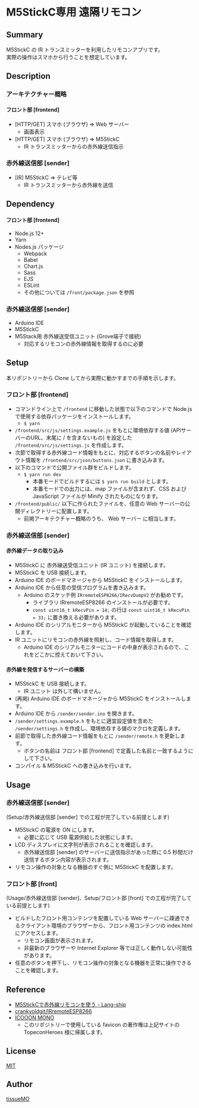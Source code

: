 # M5StickC専用 遠隔リモコン

## Summary

M5StickC の IR トランスミッターを利用したリモコンアプリです。  
実際の操作はスマホから行うことを想定しています。  


## Description

### アーキテクチャー概略

#### フロント部 [frontend]

- [HTTP/GET] スマホ (ブラウザ) => Web サーバー
    - 画面表示
- [HTTP/GET] スマホ (ブラウザ) => M5StickC
    - IR トランスミッターからの赤外線送信指示


### 赤外線送信部 [sender]

- [IR] M5StickC => テレビ等
    - IR トランスミッターから赤外線を送信


## Dependency

#### フロント部 [frontend]

- Node.js 12+
- Yarn
- Nodes.js パッケージ
    - Webpack
    - Babel
    - Chart.js
    - Sass
    - EJS
    - ESLint
    - その他については `/front/package.json` を参照


### 赤外線送信部 [sender]

- Arduino IDE
- M5StickC
- M5Stack用 赤外線送受信ユニット (Grove端子で接続)
    - 対応するリモコンの赤外線情報を取得するのに必要


## Setup

本リポジトリーから Clone してから実際に動かすまでの手順を示します。  

### フロント部 [frontend]

- コマンドライン上で `/frontend` に移動した状態で以下のコマンドで Node.js で使用する依存パッケージをインストールします。
    - `$ yarn`
- `/frontend/src/js/settings.example.js` をもとに環境依存する値 (APIサーバーのURL、末尾に / を含まないもの) を設定した `/frontend/src/js/settings.js` を作成します。
- 次節で取得する赤外線コード情報をもとに、対応するボタンの名前やレイアウト情報を `/frontend/src/json/buttons.json` に書き込みます。
- 以下のコマンドで公開ファイル群をビルドします。
    - `$ yarn run dev`
        - 本番モードでビルドするには `$ yarn run build` とします。
        - 本番モードでの出力には、map ファイルが含まれず、CSS および JavaScript ファイルが Minify されたものになります。
- `/frontend/public/` 以下に作られたファイルを、任意の Web サーバーの公開ディレクトリーに配置します。
    - 前掲アーキテクチャー概略のうち、 Web サーバー に相当します。


### 赤外線送信部 [sender]

#### 赤外線データの取り込み

- M5StickC に 赤外線送受信ユニット (IR ユニット) を接続します。
- M5StickC を USB 接続します。
- Arduino IDE のボードマネージャから M5StickC をインストールします。
- Arduino IDE から任意の受信プログラムを書き込みます。
    - Arduino のスケッチ例 `IRremoteESP8266/IRecvDumpV2` がお勧めです。
        - ライブラリ IRremoteESP8266 のインストールが必要です。
        - `const uint16_t kRecvPin = 14;` の行は `const uint16_t kRecvPin = 33;` に置き換える必要があります。
- Arduino IDE のシリアルモニターから M5StickC が起動していることを確認します。
- IR ユニットにリモコンの赤外線を照射し、コード情報を取得します。
    - Arduino IDE のシリアルモニターにコードの中身が表示されるので、これをどこかに控えておいて下さい。


#### 赤外線を発信するサーバーの構築

- M5StickC を USB 接続します。
    - IR ユニット は外して構いません。
- (再掲) Arduino IDE のボードマネージャから M5StickC をインストールします。
- Arduino IDE から `/sender/sender.ino` を開きます。
- `/sender/settings.example.h` をもとに適宜設定値を含めた `/sender/settings.h` を作成し、環境依存する値のマクロを定義します。
- 前節で取得した赤外線コード情報をもとに `/sender/remote.h` を更新します。
    - ボタンの名前は フロント部 [frontend] で定義した名前と一致するようにして下さい。
- コンパイル & M5StickC への書き込みを行います。


## Usage

### 赤外線送信部 [sender]

(Setup/赤外線送信部 [sender] での工程が完了している前提とします)

- M5StickC の電源を ON にします。
    - 必要に応じて USB 電源供給した状態にします。
- LCD ディスプレイに文字列が表示されることを確認します。
    - 赤外線送信部 [sender] のサーバーに送信指示があった際に 0.5 秒間だけ送信するボタン内容が表示されます。
- リモコン操作の対象となる機器のすぐ側に M5StickC を配置します。


### フロント部 [front]

(Usage/赤外線送信部 [sender]、Setup/フロント部 [front] での工程が完了している前提とします)

- ビルドしたフロント用コンテンツを配置している Web サーバーに疎通できるクライアント環境のブラウザーから、フロント用コンテンツの index.html にアクセスします。
    - リモコン画面が表示されます。
    - 非最新のブラウザーや Internet Explorer 等では正しく動作しない可能性があります。
- 任意のボタンを押下し、リモコン操作の対象となる機器を正常に操作できることを確認します。


## Reference

- [M5StickCで赤外線リモコンを使う - Lang-ship](https://lang-ship.com/blog/work/m5stickc-ir/)
- [crankyoldgit/IRremoteESP8266](https://github.com/crankyoldgit/IRremoteESP8266)
- [ICOOON MONO](https://icooon-mono.com/)
    - このリポジトリーで使用している favicon の著作権は上記サイトの TopeconHeroes 様に帰属します。
    

## License

[MIT](LICENSE.md)


## Author

[tissueMO](https://github.com/tissueMO)
